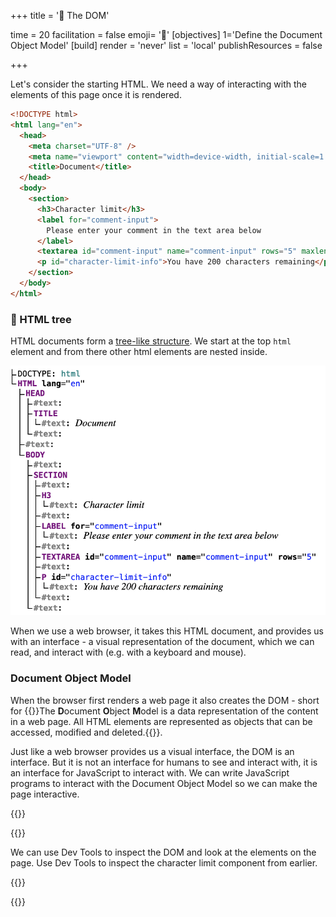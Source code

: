 +++
title = '🌲 The DOM'

time = 20
facilitation = false
emoji= '🧩'
[objectives]
    1='Define the Document Object Model'
[build]
  render = 'never'
  list = 'local'
  publishResources = false

+++

Let's consider the starting HTML. We need a way of interacting with the elements of this page once it is rendered.

```html
<!DOCTYPE html>
<html lang="en">
  <head>
    <meta charset="UTF-8" />
    <meta name="viewport" content="width=device-width, initial-scale=1.0" />
    <title>Document</title>
  </head>
  <body>
    <section>
      <h3>Character limit</h3>
      <label for="comment-input">
        Please enter your comment in the text area below
      </label>
      <textarea id="comment-input" name="comment-input" rows="5" maxlength="200"></textarea>
      <p id="character-limit-info">You have 200 characters remaining</p>
    </section>
  </body>
</html>
```

### 🌳 HTML tree

HTML documents form a [tree-like structure](https://en.wikipedia.org/wiki/Tree_structure). We start at the top `html` element and from there other html elements are nested inside.

![html tree](html-tree.png)

When we use a web browser, it takes this HTML document, and provides us with an interface - a visual representation of the document, which we can read, and interact with (e.g. with a keyboard and mouse).

### Document Object Model

When the browser first renders a web page it also creates the DOM - short for {{<tooltip title="Document Object Model">}}The **D**ocument **O**bject **M**odel is a data representation of the content in a web page. All HTML elements are represented as objects that can be accessed, modified and deleted.{{</tooltip>}}.

Just like a web browser provides us a visual interface, the DOM is an interface. But it is not an interface for humans to see and interact with, it is an interface for JavaScript to interact with. We can write JavaScript programs to interact with the Document Object Model so we can make the page interactive.

{{<tabs name="activity">}}

{{<tab name="🔎 Inspect with dev tools">}}

We can use Dev Tools to inspect the DOM and look at the elements on the page.
Use Dev Tools to inspect the character limit component from earlier.

{{</tab>}}

{{</tabs>}}
